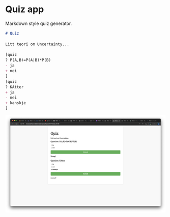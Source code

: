 # Quiz app

Markdown style quiz generator.

```markdown
# Quiz

Litt teori om Uncertainty...

[quiz
? P(A,B)=P(A|B)*P(B)
- ja
+ nei
]
[quiz
? KAtter
+ ja
- nei
+ kanskje
]
```

![](docs/Skjermbilde%202023-05-28%20kl.%2014.25.00.png)
